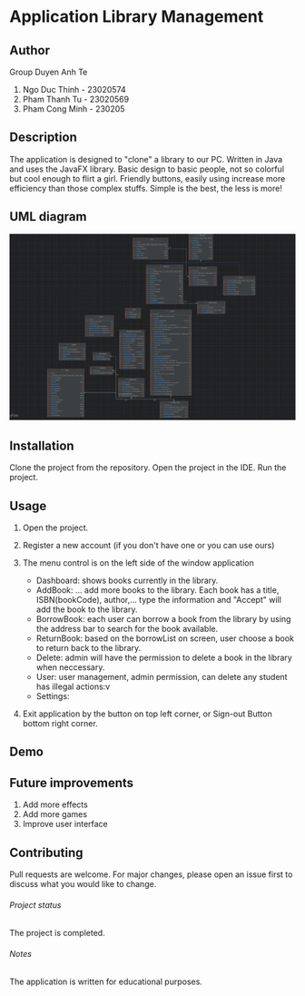 # Application Library Management 
## Author
Group Duyen Anh Te
  1. Ngo Duc Thinh - 23020574
  2. Pham Thanh Tu - 23020569
  3. Pham Cong Minh - 230205


## Description
The application is designed to "clone" a library to our PC. Written in Java and uses the JavaFX library. Basic design to basic people, not so colorful but cool enough to flirt a girl. Friendly buttons, easily using increase more efficiency than those complex stuffs. 
Simple is the best, the less is more!

## UML diagram
![UML diagram](./image/UML.png)

## Installation
Clone the project from the repository.
Open the project in the IDE.
Run the project.

## Usage
1. Open the project.
2. Register a new account (if you don't have one or you can use ours)
3. The menu control is on the left side of the window application
   - Dashboard: shows books currently in the library.
   - AddBook: ... add more books to the library. Each book has a title, ISBN(bookCode), author,... type the information and "Accept" will add the book to the library.
   - BorrowBook: each user can borrow a book from the library by using the address bar to search for the book available.
   - ReturnBook: based on the borrowList on screen, user choose a book to return back to the library.
   - Delete: admin will have the permission to delete a book in the library when neccessary.
   - User: user management, admin permission, can delete any student has illegal actions:v
   - Settings:
  
4. Exit application by the button on top left corner, or Sign-out Button bottom right corner.

## Demo


## Future improvements
1. Add more effects
2. Add more games
3. Improve user interface

## Contributing
Pull requests are welcome. For major changes, please open an issue first to discuss what you would like to change.

###### Project status
The project is completed.

###### Notes
The application is written for educational purposes.
